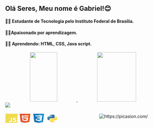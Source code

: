 
## Olá Seres, Meu nome é Gabriel!😊
#### 👨‍🎓 Estudante de Tecnologia pelo Instituto Federal de Brasília. 
#### 🕵️‍♂️Apaixonado por aprendizagem.
#### 🐱‍🏍 Aprendendo: HTML, CSS, Java script.

<div align="center">
  <a href="https://github.com/OdisseuIII">
  <img height="160em"  width="42%"  src="https://github-readme-stats.vercel.app/api?username=anxexcalibur&show_icons=true&theme=black&include_all_commits=true&count_private=true"/>
 <img height="160em" width="50%"  src="https://github-readme-stats.vercel.app/api/top-langs/?username=OdisseuIII&layout=compact&langs_count=7&theme=black"/>
</div>
<div> 
  <a href="https://www.linkedin.com/in/gabriel-galv%C3%A3o-150b7a208/" target="_blank"><img src="https://img.shields.io/badge/-LinkedIn-%230077B5?style=for-the-badge&logo=linkedin&logoColor=white" target="_blank"></a> 
<div style="display: inline_block"><br>
  <img align="center" alt="Rafa-Js" height="30" width="40" src="https://raw.githubusercontent.com/devicons/devicon/master/icons/javascript/javascript-plain.svg">
  <img align="center" alt="Rafa-HTML" height="30" width="40" src="https://raw.githubusercontent.com/devicons/devicon/master/icons/html5/html5-original.svg">
  <img align="center" alt="Rafa-CSS" height="30" width="40" src="https://raw.githubusercontent.com/devicons/devicon/master/icons/css3/css3-original.svg">
  <img align="center" alt="Rafa-Python" height="30" width="40" src="https://raw.githubusercontent.com/devicons/devicon/master/icons/python/python-original.svg">
   <img align="right" src="https://i.picasion.com/pic92/886f511d1d5a70f55c84e2e5240cfec1.gif" width="200em" height="200em" border="" alt="https://picasion.com/" /></a><br />
</div>
